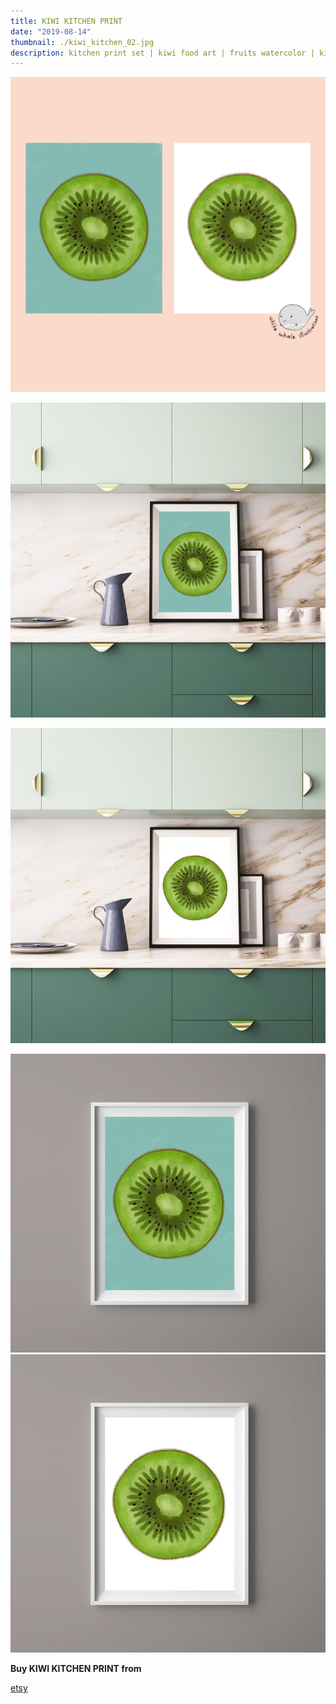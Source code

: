 ```yaml
---
title: KIWI KITCHEN PRINT
date: "2019-08-14"
thumbnail: ./kiwi_kitchen_02.jpg
description: kitchen print set | kiwi food art | fruits watercolor | kiwi art | watercolor fruit | cooking art | kitchen art
---
```


![Kiwi Kitchen](./kiwi_kitchen_01.jpg)

![Kiwi Kitchen](./kiwi_kitchen_02.jpg)

![Kiwi Kitchen](./kiwi_kitchen_03.jpg)

![Kiwi Kitchen](./kiwi_kitchen_04.jpg)
![Kiwi Kitchen](./kiwi_kitchen_05.jpg)


<div class="centered">

<span style="margin-right:5px; font-weight:bold;">Buy KIWI KITCHEN PRINT from</span>


[etsy](https://www.etsy.com/listing/661604306/kiwi-kitchen-print-kitchen-print-set?ref=shop_home_active_2)

</div>

